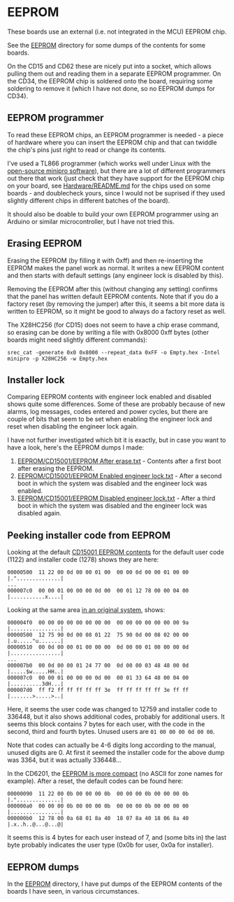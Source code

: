 # EEPROM
These boards use an external (i.e. not integrated in the MCU) EEPROM chip.

See the [EEPROM](EEPROM) directory for some dumps of the contents for some boards.

On the CD15 and CD62 these are nicely put into a socket, which allows pulling them
out and reading them in a separate EEPROM programmer. On the CD34, the EEPROM
chip is soldered onto the board, requiring some soldering to remove it (which I
have not done, so no EEPROM dumps for CD34).

## EEPROM programmer
To read these EEPROM chips, an EEPROM programmer is needed - a piece of
hardware where you can insert the EEPROM chip and that can twiddle the chip's
pins just right to read or change its contents.

I've used a TL866 programmer (which works well under Linux with the
[open-source minipro software](https://gitlab.com/DavidGriffith/minipro)), but
there are a lot of different programmers out there that work (just check that
they have support for the EEPROM chip on your board, see [Hardware/README.md](Hardware/README.md)
for the chips used on some boards - and doublecheck yours, since I would
not be suprised if they used slightly different chips in different
batches of the board).

It should also be doable to build your own EEPROM programmer using an Arduino
or similar microcontroller, but I have not tried this.

## Erasing EEPROM
Erasing the EEPROM (by filling it with 0xff) and then re-inserting the EEPROM
makes the panel work as normal. It writes a new EEPROM content and then
starts with default settings (any engineer lock is disabled by this).

Removing the EEPROM after this (without changing any setting) confirms
that the panel has written default EEPROM contents. Note that if you do
a factory reset (by removing the jumper) after this, it seems a bit more
data is written to EEPROM, so it might be good to always do a factory
reset as well.

The X28HC256 (for CD15) does not seem to have a chip erase command, so erasing can be done
by writing a file with 0x8000 0xff bytes (other boards might need
slightly different commands):

	srec_cat -generate 0x0 0x8000 --repeat_data 0xFF -o Empty.hex -Intel
	minipro -p X28HC256 -w Empty.hex 

## Installer lock
Comparing EEPROM contents with engineer lock enabled and disabled shows quite
some differences. Some of these are probably because of new alarms, log
messages, codes entered and power cycles, but there are couple of bits that
seem to be set when enabling the engineer lock and reset when disabling the
engineer lock again.

I have not further investigated which bit it is exactly, but in case you want
to have a look, here's the EEPROM dumps I made:

1. [EEPROM/CD15001/EEPROM After erase.txt](EEPROM/CD15001/EEPROM%20After%20erase.txt) - Contents after a first boot after erasing the EEPROM.
2. [EEPROM/CD15001/EEPROM Enabled engineer lock.txt](EEPROM/CD15001/EEPROM%20Enabled%20engineer%20lock.txt) -  After a second boot in which the system was disabled and the engineer lock was enabled.
3. [EEPROM/CD15001/EEPROM Disabled engineer lock.txt](EEPROM/CD15001/EEPROM%20Disabled%20engineer%20lock.txt) - After a third boot in which the system was disabled and the engineer lock was disabled again.

## Peeking installer code from EEPROM
Looking at the default [CD15001 EEPROM contents](EEPROM/CD15001/EEPROM%20After%20erase.txt) for the default user code (1122) and installer code (1278) shows they are here:

```
00000500  11 22 00 0d 00 00 01 00  00 00 0d 00 00 01 00 00  |."..............|
...
000007c0  00 00 01 00 00 00 0d 00  00 01 12 78 00 00 04 00  |...........x....|
```

Looking at the same area [in an original system](EEPROM/CD15001/EEPROM%20Original.txt), shows:

```
000004f0  00 00 00 00 00 00 00 00  00 00 00 00 00 00 00 9a  |................|
00000500  12 75 90 0d 00 08 01 22  75 90 0d 00 08 02 00 00  |.u....."u.......|
00000510  00 0d 00 00 01 00 00 00  0d 00 00 01 00 00 00 0d  |................|
...
000007b0  00 0d 00 00 01 24 77 00  0d 00 00 03 48 48 00 0d  |.....$w.....HH..|
000007c0  00 00 01 00 00 00 0d 00  00 01 33 64 48 00 04 00  |..........3dH...|
000007d0  ff f2 ff ff ff ff ff 3e  ff ff ff ff ff 3e ff ff  |.......>.....>..|
```
Here, it seems the user code was changed to 12759 and installer code to 336448,
but it also shows additional codes, probably for additional users. It seems
this block contains 7 bytes for each user, with the code in the second, third
and fourth bytes. Unused users are `01 00 00 00 0d 00 00`.

Note that codes can actually be 4-6 digits long according to the manual, unused
digits are 0. At first it seemed the installer code for the above dump was
3364, but it was actually 336448...

In the CD6201, the [EEPROM is more compact](EEPROM/CD6201/EEPROM%20After%20erase.txt) (no ASCII for zone names for
example). After a reset, the default codes can be found here:
```
00000090  11 22 00 0b 00 00 00 0b  00 00 00 0b 00 00 00 0b  |."..............|
000000a0  00 00 00 0b 00 00 00 0b  00 00 00 0b 00 00 00 00  |................|
000000b0  12 78 00 0a 68 01 8a 40  18 07 8a 40 18 06 8a 40  |.x..h..@...@...@|
```
It seems this is 4 bytes for each user instead of 7, and (some bits in) the
last byte probably indicates the user type (0x0b for user, 0x0a for installer).

## EEPROM dumps
In the [EEPROM](EEPROM) directory, I have put dumps of the EEPROM contents of the
boards I have seen, in various circumstances.
